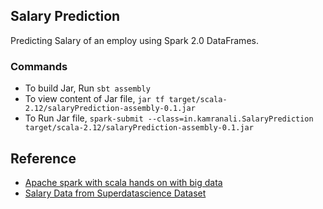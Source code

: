 ## Salary Prediction

Predicting Salary of an employ using Spark 2.0 DataFrames.

### Commands
- To build Jar, Run `sbt assembly`
- To view content of Jar file, `jar tf target/scala-2.12/salaryPrediction-assembly-0.1.jar`
- To Run Jar file, `spark-submit --class=in.kamranali.SalaryPrediction target/scala-2.12/salaryPrediction-assembly-0.1.jar`
  
  
## Reference
- [Apache spark with scala hands on with big data](https://www.udemy.com/apache-spark-with-scala-hands-on-with-big-data/)
- [Salary Data from Superdatascience Dataset](https://www.superdatascience.com/machine-learning/ )
